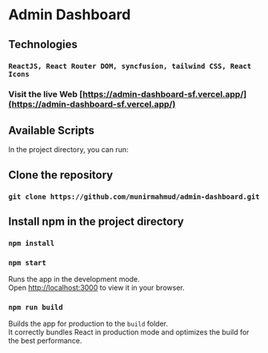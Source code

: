 # Admin Dashboard

## Technologies
### `ReactJS, React Router DOM, syncfusion, tailwind CSS, React Icons`

### Visit the live Web [https://admin-dashboard-sf.vercel.app/](https://admin-dashboard-sf.vercel.app/)

## Available Scripts

In the project directory, you can run:

## Clone the repository
### `git clone https://github.com/munirmahmud/admin-dashboard.git`

## Install npm in the project directory
### `npm install`

### `npm start`

Runs the app in the development mode.\
Open [http://localhost:3000](http://localhost:3000) to view it in your browser.

### `npm run build`

Builds the app for production to the `build` folder.\
It correctly bundles React in production mode and optimizes the build for the best performance.

